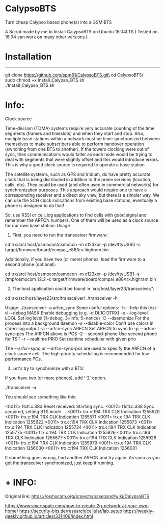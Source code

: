 # CalypsoBTS
Turn cheap Calypso based phone(s) into a GSM BTS

A Script made by me to Install CalypsoBTS on Ubuntu 16.04LTS ( Tested on 16.04 can work on many other versions )

# Installation
---------------
git clone https://github.com/spm81/CalypsoBTS.git\
cd CalypsoBTS/\
sudo chmod +x Install_Calypso_BTS.sh\
./Install_Calypso_BTS.sh


# Info:
Clock source

Time-division (TDMA) systems require very accurate counting of the time segments (frames and timeslots) and when they start and stop. Also, multiple base stations within a network must be time-synchronized between themselves to make subscribers able to perform handover operation (switching from one BTS to another). If the towers clocking were out of sync, then communications would falter as each node would be trying to deal with segments that were slightly offset and this would introduce errors. This is why a good clock source is required to operate a base station.

The satellite systems, such as GPS and Iridium, do have pretty accurate clock that is being distributed in addition to the prime services (location, calls, etc). They could be used (and often used in commercial networks) for synchronization purposes. This approach would require one to have a corresponding receiver and a direct sky view, but there is a simpler way. We can use the SCH clock indications from existing base stations, eventually a phone is designed to do that!

So, use RSSI or cell_log applications to find cells with good signal and remember the ARFCN numbers. One of them will be used as a clock source for our own base station.
Usage

1. First, you need to run the transceiver firmware:

 cd trx/src/
 host/osmocon/osmocon -m c123xor -p /dev/ttyUSB0 -c target/firmware/board/compal_e88/trx.highram.bin

Additionally, if you have two (or more) phones, load the firmware to a second phone (optional):

 cd trx/src/
 host/osmocon/osmocon -m c123xor -p /dev/ttyUSB1 -s /tmp/osmocom_l2.2 -c target/firmware/board/compal_e88/trx.highram.bin

2. The host application could be found in 'src/host/layer23/transceiver/':

 cd trx/src/host/layer23/src/transceiver/
 ./transceiver -h

Usage: ./transceiver -a arfcn_sync
Some useful options:
  -h   --help             this text
  -d   --debug MASK       Enable debugging (e.g. -d DL1C:DTRX)
  -e   --log-level LOGL   Set log level (1=debug, 3=info, 5=notice)
  -D   --daemonize        For the process into a background daemon
  -s   --disable-color    Don't use colors in stderr log output
  -a   --arfcn-sync ARFCN Set ARFCN to sync to
  -p   --arfcn-sync-pcs   The ARFCN above is PCS
  -2   --second-phone     Use second phone for TS 1
  -r   --realtime PRIO    Set realtime scheduler with given prio

The --arfcn-sync or --arfcn-sync-pcs are used to specify the ARFCN of a clock source cell. The high priority scheduling is recommended for low-performance PCs.

3. Let's try to synchronize with a BTS:

If you have two (or more phones), add '-2' option.

 ./transceiver -a <ARFCN>

You should see something like this:

<0012> l1ctl.c:383 Reset received: Starting sync.
<0012> l1ctl.c:338 Sync acquired, setting BTS mode ...
<0011> trx.c:194 TRX CLK Indication 1255520
<0011> trx.c:194 TRX CLK Indication 1255571
<0011> trx.c:194 TRX CLK Indication 1255622
<0011> trx.c:194 TRX CLK Indication 1255673
<0011> trx.c:194 TRX CLK Indication 1255724
<0011> trx.c:194 TRX CLK Indication 1255775
<0011> trx.c:194 TRX CLK Indication 1255826
<0011> trx.c:194 TRX CLK Indication 1255877
<0011> trx.c:194 TRX CLK Indication 1255928
<0011> trx.c:194 TRX CLK Indication 1255979
<0011> trx.c:194 TRX CLK Indication 1256030
<0011> trx.c:194 TRX CLK Indication 1256081

If something goes wrong, find another ARFCN and try again.
As soon as you get the transceiver synchronized, just keep it running.


# + INFO:

Original link: https://osmocom.org/projects/baseband/wiki/CalypsoBTS

https://www.smartspate.com/how-to-create-2g-network-at-your-own-home/
https://security-bits.de/research/cellular/lab_setup
https://weekly-geekly.github.io/articles/331406/index.html

